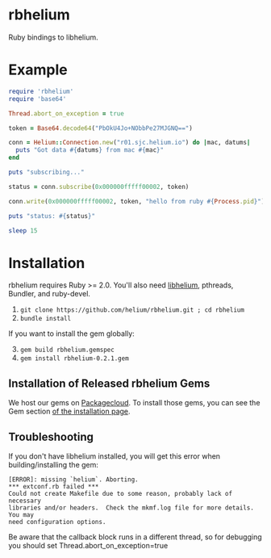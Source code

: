 rbhelium
========

Ruby bindings to libhelium.

Example
=======

```ruby
require 'rbhelium'
require 'base64'

Thread.abort_on_exception = true

token = Base64.decode64("PbOkU4Jo+NObbPe27MJGNQ==")

conn = Helium::Connection.new("r01.sjc.helium.io") do |mac, datums|
  puts "Got data #{datums} from mac #{mac}"
end

puts "subscribing..."

status = conn.subscribe(0x000000fffff00002, token)

conn.write(0x000000fffff00002, token, "hello from ruby #{Process.pid}")

puts "status: #{status}"

sleep 15
```

Installation
============

rbhelium requires Ruby >= 2.0. You'll also need [libhelium](https://github.com/helium/libhelium), pthreads, Bundler, and ruby-devel.

1. `git clone https://github.com/helium/rbhelium.git ; cd rbhelium`
2. `bundle install`

If you want to install the gem globally:

3. `gem build rbhelium.gemspec`
4. `gem install rbhelium-0.2.1.gem`

Installation of Released rbhelium Gems
---------------------------------------

We host our gems on [Packagecloud](https://packagecloud.io/helium/libhelium). To install those gems, you can see the Gem section [of the installation page](https://packagecloud.io/helium/libhelium/install).


Troubleshooting
---------------

If you don't have libhelium installed, you will get this error when building/installing the gem:

```
[ERROR]: missing `helium`. Aborting.
*** extconf.rb failed ***
Could not create Makefile due to some reason, probably lack of necessary
libraries and/or headers.  Check the mkmf.log file for more details.  You may
need configuration options.
```

Be aware that the callback block runs in a different thread, so for debugging you should set Thread.abort_on_exception=true
